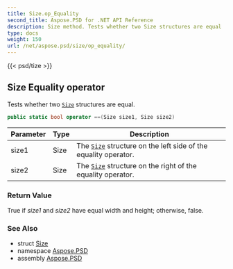 ```yaml
---
title: Size.op_Equality
second_title: Aspose.PSD for .NET API Reference
description: Size method. Tests whether two Size structures are equal
type: docs
weight: 150
url: /net/aspose.psd/size/op_equality/
---
```

{{< psd/tize >}}
## Size Equality operator

Tests whether two [`Size`](../) structures are equal.

```csharp
public static bool operator ==(Size size1, Size size2)
```

| Parameter | Type | Description |
| --- | --- | --- |
| size1 | Size | The [`Size`](../) structure on the left side of the equality operator. |
| size2 | Size | The [`Size`](../) structure on the right of the equality operator. |

### Return Value

True if *size1* and *size2* have equal width and height; otherwise, false.

### See Also

* struct [Size](../)
* namespace [Aspose.PSD](../../size/)
* assembly [Aspose.PSD](../../../)


